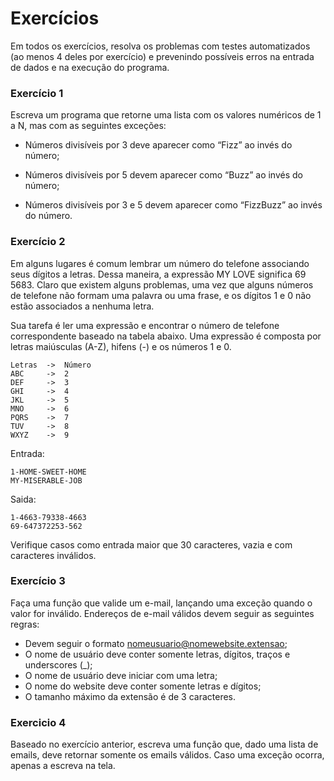 # Exercícios
Em todos os exercícios, resolva os problemas com testes automatizados (ao menos 4 deles por exercício) e prevenindo possíveis erros na entrada de dados e na execução do programa.

### Exercício 1
Escreva um programa que retorne uma lista com os valores numéricos de 1 a N, mas com as seguintes exceções:

  - Números divisíveis por 3 deve aparecer como “Fizz” ao invés do número;

  - Números divisíveis por 5 devem aparecer como “Buzz” ao invés do número;

  - Números divisíveis por 3 e 5 devem aparecer como “FizzBuzz” ao invés do número.


### Exercício 2
Em alguns lugares é comum lembrar um número do telefone associando seus dígitos a letras. Dessa maneira, a expressão MY LOVE significa 69 5683. Claro que existem alguns problemas, uma vez que alguns números de telefone não formam uma palavra ou uma frase, e os dígitos 1 e 0 não estão associados a nenhuma letra.

Sua tarefa é ler uma expressão e encontrar o número de telefone correspondente baseado na tabela abaixo. Uma expressão é composta por letras maiúsculas (A-Z), hifens (-) e os números 1 e 0.

```
Letras  ->  Número
ABC     ->  2
DEF     ->  3
GHI     ->  4
JKL     ->  5
MNO     ->  6
PQRS    ->  7
TUV     ->  8
WXYZ    ->  9
```

Entrada:

```
1-HOME-SWEET-HOME
MY-MISERABLE-JOB
```

Saida:

```
1-4663-79338-4663
69-647372253-562
```


Verifique casos como entrada maior que 30 caracteres, vazia e com caracteres inválidos.


### Exercício 3
Faça uma função que valide um e-mail, lançando uma exceção quando o valor for inválido. Endereços de e-mail válidos devem seguir as seguintes regras:

  - Devem seguir o formato nomeusuario@nomewebsite.extensao;
  - O nome de usuário deve conter somente letras, dígitos, traços e underscores (_);
  - O nome de usuário deve iniciar com uma letra;
  - O nome do website deve conter somente letras e dígitos;
  - O tamanho máximo da extensão é de 3 caracteres.


### Exercicio 4
Baseado no exercício anterior, escreva uma função que, dado uma lista de emails, deve retornar somente os emails válidos. Caso uma exceção ocorra, apenas a escreva na tela.